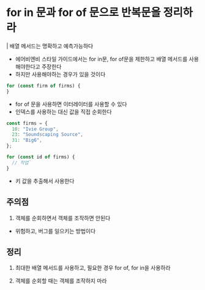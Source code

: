 # for in 문과 for of 문으로 반복문을 정리하라

| 배열 메서드는 명확하고 예측가능하다

- 에어비엔비 스타일 가이드에서는 for in문, for of문을 제한하고 배열 메서드를 사용해야한다고 주장한다
- 하지만 사용해야하는 경우가 있을 것이다

```js
for (const firm of firms) {
}
```

- for of 문을 사용하면 이터레이터를 사용할 수 있다
- 인덱스를 사용하는 대신 값을 직접 순회한다

```js
const firms = {
  10: "Ivie Group",
  23: "Soundscaping Source",
  31: "Big6",
};

for (const id of firms) {
  // 작업`
}
```

- 키 값을 추출해서 사용한다

## 주의점

1. 객체를 순회하면서 객체를 조작하면 안된다

- 위험하고, 버그를 일으키는 방법이다

## 정리

1. 최대한 배열 메서드를 사용하고, 필요한 경우 for of, for in을 사용하라

2. 객체를 순회할 때는 객체를 조작하지 마라

